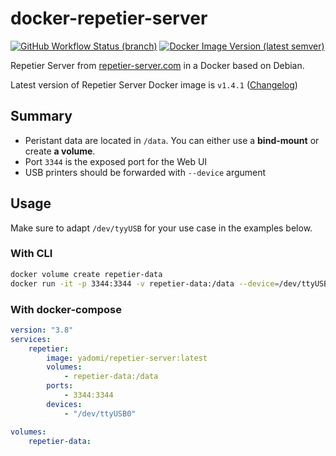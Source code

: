 # docker-repetier-server

[![GitHub Workflow Status (branch)](https://img.shields.io/github/workflow/status/yadomi/docker-repetier-server/ci/master)](https://github.com/yadomi/docker-repetier-server/actions/workflows/build-and-push-dockerhub.yml)
[![Docker Image Version (latest semver)](https://img.shields.io/docker/v/yadomi/repetier-server)](https://hub.docker.com/r/yadomi/repetier-server/tags?page=1&ordering=name)

Repetier Server from [repetier-server.com](https://www.repetier-server.com/download-repetier-server/) in a Docker based on Debian.

Latest version of Repetier Server Docker image is `v1.4.1` ([Changelog](https://download3.repetier.com/files/server/changelog.txt))

## Summary

- Peristant data are located in `/data`. You can either use a **bind-mount** or create **a volume**.
- Port `3344` is the exposed port for the Web UI
- USB printers should be forwarded with `--device` argument

## Usage

Make sure to adapt `/dev/tyyUSB` for your use case in the examples below.

### With CLI

```bash
docker volume create repetier-data
docker run -it -p 3344:3344 -v repetier-data:/data --device=/dev/ttyUSB0 --name repetier-server yadomi/repetier-server
```

### With docker-compose

```yaml
version: "3.8"
services:
    repetier:
        image: yadomi/repetier-server:latest
        volumes:
            - repetier-data:/data
        ports:
            - 3344:3344
        devices:
            - "/dev/ttyUSB0"

volumes:
    repetier-data:
```
